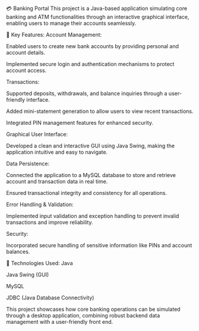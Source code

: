 💳 Banking Portal
This project is a Java-based application simulating core banking and ATM functionalities through an interactive graphical interface, enabling users to manage their accounts seamlessly.

🔧 Key Features:
Account Management:

Enabled users to create new bank accounts by providing personal and account details.

Implemented secure login and authentication mechanisms to protect account access.

Transactions:

Supported deposits, withdrawals, and balance inquiries through a user-friendly interface.

Added mini-statement generation to allow users to view recent transactions.

Integrated PIN management features for enhanced security.

Graphical User Interface:

Developed a clean and interactive GUI using Java Swing, making the application intuitive and easy to navigate.

Data Persistence:

Connected the application to a MySQL database to store and retrieve account and transaction data in real time.

Ensured transactional integrity and consistency for all operations.

Error Handling & Validation:

Implemented input validation and exception handling to prevent invalid transactions and improve reliability.

Security:

Incorporated secure handling of sensitive information like PINs and account balances.

🧠 Technologies Used:
Java

Java Swing (GUI)

MySQL

JDBC (Java Database Connectivity)

This project showcases how core banking operations can be simulated through a desktop application, combining robust backend data management with a user-friendly front end.

